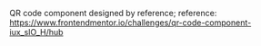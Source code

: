 QR code component designed by reference;
reference: https://www.frontendmentor.io/challenges/qr-code-component-iux_sIO_H/hub
